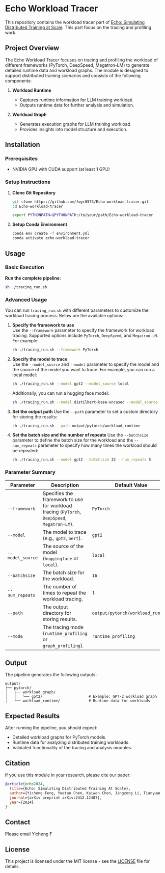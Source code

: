 # Echo Workload Tracer

This repository contains the workload tracer part of [Echo: Simulating Distributed Training at Scale](https://arxiv.org/abs/2412.12487). This part focus on the tracing and profiling work.

## Project Overview

The Echo Workload Tracer focuses on tracing and profiling the workload of different frameworks (PyTorch, DeepSpeed, Megatron-LM) to generate detailed runtime data and workload graphs. The module is designed to support distributed training scenarios and consists of the following components:

1. **Workload Runtime**
   - Captures runtime information for LLM training workload.
   - Outputs runtime data for further analysis and simulation.

2. **Workload Graph**
   - Generates execution graphs for LLM training workload.
   - Provides insights into model structure and execution.

## Installation

### Prerequisites
- NVIDIA GPU with CUDA support (at least 1 GPU)

### Setup Instructions

1. **Clone Git Repository**
    ```bash
    git clone https://github.com/fwyc0573/Echo-workload-tracer.git
    cd Echo-workload-tracer

    export PYTHONPATH=$PYTHONPATH:/to/your/path/Echo-workload-tracer
    ```

2. **Setup Conda Environment**
    ```bash
    conda env create -f environment.yml
    conda activate echo-workload-tracer
    ```

## Usage

### Basic Execution

**Run the complete pipeline:**

```bash
sh ./tracing_run.sh
```

### Advanced Usage

You can run `tracing_run.sh` with different parameters to customize the workload tracing process. Below are the available options:
1. **Specify the framework to use**  
   Use the `--framework` parameter to specify the framework for workload tracing. Supported options include `PyTorch`, `DeepSpeed`, and `Megatron-LM`. For example:
   ```bash
   sh ./tracing_run.sh --framework PyTorch
   ```

2. **Specify the model to trace**  
   Use the `--model_source` and `--model` parameter to specify the model and the source of the model you want to trace. 
   For example, you can run a local model:
   ```bash
   sh ./tracing_run.sh --model gpt2 --model_source local
   ```
   Additionally, you can run a hugging face model:
   ```bash
   sh ./tracing_run.sh --model distilbert-base-uncased --model_source huggingface
   ```

3. **Set the output path**
    Use the `--path` parameter to set a custom directory for storing the results:
   ```bash
   sh ./tracing_run.sh --path output/pytorch/workload_runtime
   ```

4. **Set the batch size and the number of repeats**
    Use the `--batchsize` parameter to define the batch size for the workload and the `--num_repeats` parameter to specify how many times the workload should be repeated:
    ```bash
    sh ./tracing_run.sh --model gpt2 --batchsize 32 --num_repeats 5
    ```

### Parameter Summary

| Parameter       | Description                                                                 | Default Value         |
|------------------|-----------------------------------------------------------------------------|-----------------------|
| `--framework`    | Specifies the framework to use for workload tracing (`PyTorch`, `DeepSpeed`, `Megatron-LM`). | `PyTorch`            |
| `--model`        | The model to trace (e.g., `gpt2`, `bert`).                                 | `gpt2`               |
| `--model_source` | The source of the model (`huggingface` or `local`).                        | `local`        |
| `--batchsize`    | The batch size for the workload.                                           | `16`                 |
| `--num_repeats`  | The number of times to repeat the workload tracing.                        | `1`                  |
| `--path`         | The output directory for storing results.                                  | `output/pytorch/workload_runtime` |
| `--mode`         | The tracing mode (`runtime_profiling` or `graph_profiling`).               | `runtime_profiling`  |

## Output
The pipeline generates the following outputs:

```plaintext
output/
├── pytorch/
│   ├── workload_graph/
│   │   └── gpt2/                     # Example: GPT-2 workload graph
│   └── workload_runtime/             # Runtime data for workloads
```


## Expected Results

After running the pipeline, you should expect:

- Detailed workload graphs for PyTorch models.
- Runtime data for analyzing distributed training workloads.
- Validated functionality of the tracing and analysis modules.


## Citation

If you use this module in your research, please cite our paper:

```bibtex
@article{echo2024,
  title={Echo: Simulating Distributed Training At Scale},
  author={Yicheng Feng, Yuetao Chen, Kaiwen Chen, Jingzong Li, Tianyuan Wu, Peng Cheng, Chuan Wu, Wei Wang, Tsung-Yi Ho, Hong Xu},
  journal={arXiv preprint arXiv:2412.12487},
  year={2024}
}
```


## Contact

Please email Yicheng F


## License

This project is licensed under the MIT license - see the [LICENSE](LICENSE) file for details.
